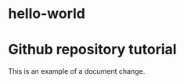 # hello-world
Github repository tutorial
==========================

This is an example of a document change.
